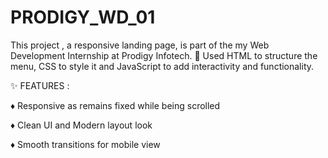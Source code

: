 # PRODIGY_WD_01
This project , a responsive landing page, is part of the my Web Development Internship at Prodigy Infotech.
🚀 Used HTML to structure the menu, CSS to style it and JavaScript to add interactivity and functionality.

✨ FEATURES :

♦ Responsive as remains fixed while being scrolled

♦ Clean UI and Modern layout look

♦ Smooth transitions for mobile view
